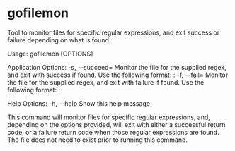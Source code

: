 # gofilemon
Tool to monitor files for specific regular expressions, and exit success or failure depending on what is found.

Usage:
  gofilemon [OPTIONS]

Application Options:
  -s, --succeed= Monitor the file for the supplied regex, and exit with success if found.  Use the following format: <file to
                 monitor>:<regex to look for>
  -f, --fail=    Monitor the file for the supplied regex, and exit with failure if found.  Use the following format: <file to
                 monitor>:<regex to look for>

Help Options:
  -h, --help     Show this help message

This command will monitor files for specific regular expressions, and, depending on the options provided, will exit with either a successful return code, or a failure return code when those regular expressions are found.  The file does not need to exist prior to running this
command.

